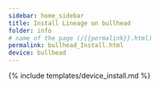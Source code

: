 ```yaml
---
sidebar: home_sidebar
title: Install Lineage on bullhead
folder: info
# name of the page (/{{permalink}}.html)
permalink: bullhead_Install.html
device: bullhead
---
```

{% include templates/device_install.md %}
